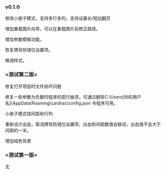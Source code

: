### v0.1.0

修改小册子模式，支持多行多列，支持设置长/短边翻页

增加重载图片向导，可以在重载图片前修正路径。

增加参数模板功能。

恢复牌背防错位设置项。

微调样式。

### =测试第二版=

修复打开项目时文件损坏问题

修复一些参数为负数时程序的恶行崩溃，可通过删除C:\Users\[你的用户名]\AppData\Roaming\cardrac\config.json 令程序可用。

小册子模式锁间距和行列

重新设计出血，取消牌背防错位设置项，出血和间距数值会联动，出血值不会大于间距的一半。

增加纯色背景

### =测试第一版=

无
